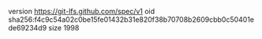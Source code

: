 version https://git-lfs.github.com/spec/v1
oid sha256:f4c9c54a02c0be15fe01432b31e820f38b70708b2609cbb0c50401ede69234d9
size 1998
